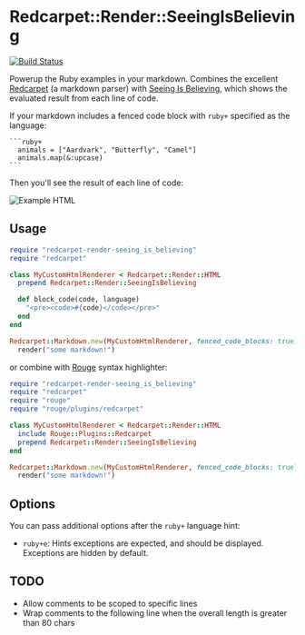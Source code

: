 # Redcarpet::Render::SeeingIsBelieving

[![Build Status](https://travis-ci.org/odlp/redcarpet-render-seeing_is_believing.svg?branch=master)](https://travis-ci.org/odlp/redcarpet-render-seeing_is_believing)

Powerup the Ruby examples in your markdown. Combines the excellent
[Redcarpet][redcarpet] (a markdown parser) with [Seeing Is Believing][sib],
which shows the evaluated result from each line of code.

If your markdown includes a fenced code block with `ruby+` specified as the
language:

<pre><code>```ruby+
  animals = ["Aardvark", "Butterfly", "Camel"]
  animals.map(&:upcase)
```</code></pre>

Then you'll see the result of each line of code:

![Example HTML](example_app/example.png)

## Usage

```ruby
require "redcarpet-render-seeing_is_believing"
require "redcarpet"

class MyCustomHtmlRenderer < Redcarpet::Render::HTML
  prepend Redcarpet::Render::SeeingIsBelieving

  def block_code(code, language)
    "<pre><code>#{code}</code></pre>"
  end
end

Redcarpet::Markdown.new(MyCustomHtmlRenderer, fenced_code_blocks: true).
  render("some markdown!")
```

or combine with [Rouge][rouge] syntax highlighter:

[rouge]: https://github.com/jneen/rouge

```ruby
require "redcarpet-render-seeing_is_believing"
require "redcarpet"
require "rouge"
require "rouge/plugins/redcarpet"

class MyCustomHtmlRenderer < Redcarpet::Render::HTML
  include Rouge::Plugins::Redcarpet
  prepend Redcarpet::Render::SeeingIsBelieving
end

Redcarpet::Markdown.new(MyCustomHtmlRenderer, fenced_code_blocks: true).
  render("some markdown!")
```

[redcarpet]: https://github.com/vmg/redcarpet
[sib]: https://github.com/JoshCheek/seeing_is_believing

## Options

You can pass additional options after the `ruby+` language hint:

- `ruby+e`: Hints exceptions are expected, and should be displayed. Exceptions
  are hidden by default.

## TODO

- Allow comments to be scoped to specific lines
- Wrap comments to the following line when the overall length is greater than
  80 chars
